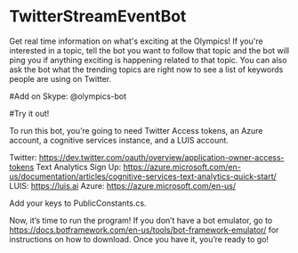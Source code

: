 # TwitterStreamEventBot
Get real time information on what's exciting at the Olympics! If you're interested in a topic, tell the bot you want to follow that topic and the bot will ping you if anything exciting is happening related to that topic. You can also ask the bot what the trending topics are right now to see a list of keywords people are using on Twitter.

#Add on Skype:
@olympics-bot

#Try it out!

To run this bot, you’re going to need Twitter Access tokens, an Azure account, a cognitive services instance, and a LUIS account.

Twitter: https://dev.twitter.com/oauth/overview/application-owner-access-tokens 
Text Analytics Sign Up: https://azure.microsoft.com/en-us/documentation/articles/cognitive-services-text-analytics-quick-start/ 
LUIS: https://luis.ai 
Azure: https://azure.microsoft.com/en-us/ 

Add your keys to PublicConstants.cs. 

Now, it’s time to run the program! If you don’t have a bot emulator, go to https://docs.botframework.com/en-us/tools/bot-framework-emulator/ for instructions on how to download. Once you have it, you’re ready to go!

